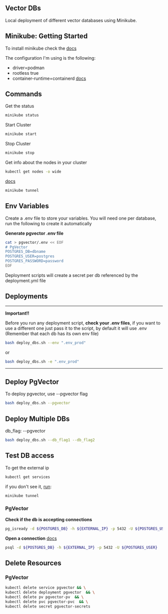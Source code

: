 ## Vector DBs
Local deployment of different vector databases using Minikube.


## Minikube: Getting Started

To install minikube check the [docs](https://minikube.sigs.k8s.io/docs/start/)

The configuration I'm using is the following:

- driver=podman
- rootless true
- container-runtime=containerd
[docs](https://minikube.sigs.k8s.io/docs/drivers/podman/)

## Commands

Get the status
```bash
minikube status
```

Start Cluster
```bash
minikube start
```

Stop Cluster
```bash
minikube stop
```

Get info about the nodes in your cluster
```bash
kubectl get nodes -o wide
```


[docs](https://minikube.sigs.k8s.io/docs/commands/tunnel/)
```bash
minikube tunnel
```


## Env Variables

Create a .env file to store your variables.
You will need one per database, run the following to create it automatically

**Generate pgvector .env file**
```bash
cat > pgvector/.env << EOF
# PgVector
POSTGRES_DB=dbname
POSTGRES_USER=postgres
POSTGRES_PASSWORD=password
EOF
```

Deployment scripts will create a secret per db referenced by the deployment.yml file


## Deployments

---

**Important!!**

Before you run any deployment script, **check your .env files**, if you want to use a different one just pass it to the script, by default it will use .env (Remember that each db has its own env file)

```bash
bash deploy_dbs.sh --env ".env_prod"
```

or 

```bash
bash deploy_dbs.sh -e ".env_prod"
```

---


## Deploy PgVector
To deploy pgvector, use --pgvector flag
```bash
bash deploy_dbs.sh --pgvector
```

## Deploy Multiple DBs

db_flag:
    --pgvector
    

```bash
bash deploy_dbs.sh --db_flag1 --db_flag2
```

## Test DB access
To get the external ip

```bash
kubectl get services
```

if you don't see it, [run](https://minikube.sigs.k8s.io/docs/commands/tunnel/):
```bash
minikube tunnel
```

### PgVector
**Check if the db is accepting connections**
```bash
pg_isready -d ${POSTGRES_DB} -h ${EXTERNAL_IP} -p 5432 -U ${POSTGRES_USER}
```
**Open a connection**
[docs](https://www.postgresql.org/docs/current/app-psql.html)
```bash
psql -d ${POSTGRES_DB} -h ${EXTERNAL_IP} -p 5432 -U ${POSTGRES_USER}
```


## Delete Resources

### PgVector
```bash
kubectl delete service pgvector && \
kubectl delete deployment pgvector  && \
kubectl delete pv pgvector-pv  && \
kubectl delete pvc pgvector-pvc  && \
kubectl delete secret pgvector-secrets
```
